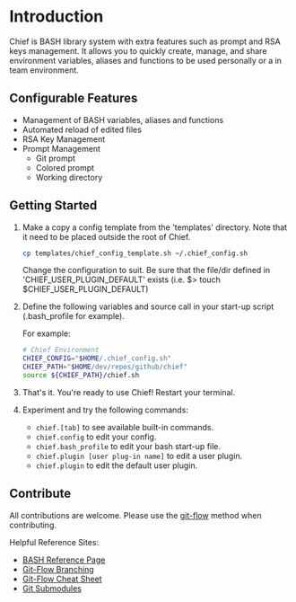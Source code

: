 # Introduction

Chief is BASH library system with extra features such as prompt and RSA keys management.  It allows you to quickly create, manage, and share environment variables, aliases and functions to be used personally or a in team environment.

## Configurable Features

- Management of BASH variables, aliases and functions
- Automated reload of edited files
- RSA Key Management
- Prompt Management
  - Git prompt
  - Colored prompt
  - Working directory

## Getting Started

1. Make a copy a config template from the 'templates' directory. Note that it need to be placed outside the root of Chief.

    ```bash
    cp templates/chief_config_template.sh ~/.chief_config.sh
    ```

    Change the configuration to suit. Be sure that the file/dir defined in 'CHIEF_USER_PLUGIN_DEFAULT'
    exists (i.e. $> touch $CHIEF_USER_PLUGIN_DEFAULT)

2. Define the following variables and source call in your start-up script (.bash_profile for example).

    For example:

    ```bash
    # Chief Environment
    CHIEF_CONFIG="$HOME/.chief_config.sh"                                                                                                          
    CHIEF_PATH="$HOME/dev/repos/github/chief"
    source ${CHIEF_PATH}/chief.sh
    ```

3. That's it. You're ready to use Chief! Restart your terminal.

4. Experiment and try the following commands:
    - `chief.[tab]` to see available built-in commands.
    - `chief.config` to edit your config.
    - `chief.bash_profile` to edit your bash start-up file.
    - `chief.plugin [user plug-in name]` to edit a user plugin.
    - `chief.plugin` to edit the default user plugin.

## Contribute

All contributions are welcome. Please use the [git-flow](https://www.atlassian.com/git/tutorials/comparing-workflows/gitflow-workflow) method when contributing.

Helpful Reference Sites:

- [BASH Reference Page](https://www.gnu.org/software/bash/manual/bash.html)
- [Git-Flow Branching](https://nvie.com/posts/a-successful-git-branching-model/)
- [Git-Flow Cheat Sheet](https://danielkummer.github.io/git-flow-cheatsheet/)
- [Git Submodules](https://git-scm.com/book/en/v2/Git-Tools-Submodules)
